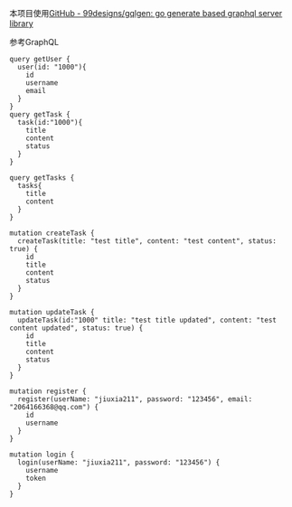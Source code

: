 本项目使用[GitHub - 99designs/gqlgen: go generate based graphql server library](https://github.com/99designs/gqlgen)

参考GraphQL 

```
query getUser {
  user(id: "1000"){
    id
    username
    email
  }
}
query getTask {
  task(id:"1000"){
    title
    content
    status
  }
}

query getTasks {
  tasks{
    title
    content
  }
}

mutation createTask {
  createTask(title: "test title", content: "test content", status: true) {
    id
    title
    content
    status
  }
}

mutation updateTask {
  updateTask(id:"1000" title: "test title updated", content: "test content updated", status: true) {
    id
    title
    content
    status
  }
}

mutation register {
  register(userName: "jiuxia211", password: "123456", email: "2064166368@qq.com") {
    id
    username
  }
}

mutation login {
  login(userName: "jiuxia211", password: "123456") {
    username
    token
  }
}
```

